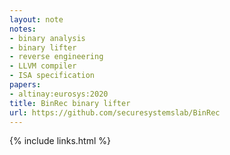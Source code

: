 ```yaml
---
layout: note
notes:
- binary analysis
- binary lifter
- reverse engineering
- LLVM compiler
- ISA specification
papers:
- altinay:eurosys:2020
title: BinRec binary lifter
url: https://github.com/securesystemslab/BinRec
---
```

{% include links.html %}
